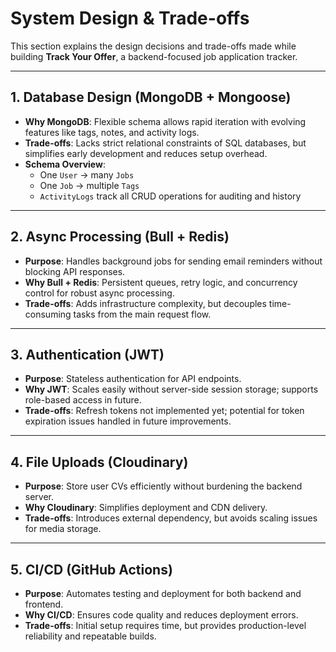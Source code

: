 # System Design & Trade-offs

This section explains the design decisions and trade-offs made while building **Track Your Offer**, a backend-focused job application tracker.

---

## 1. Database Design (MongoDB + Mongoose)

- **Why MongoDB**: Flexible schema allows rapid iteration with evolving features like tags, notes, and activity logs.
- **Trade-offs**: Lacks strict relational constraints of SQL databases, but simplifies early development and reduces setup overhead.
- **Schema Overview**:
  - One `User` → many `Jobs`
  - One `Job` → multiple `Tags`
  - `ActivityLogs` track all CRUD operations for auditing and history

---

## 2. Async Processing (Bull + Redis)

- **Purpose**: Handles background jobs for sending email reminders without blocking API responses.
- **Why Bull + Redis**: Persistent queues, retry logic, and concurrency control for robust async processing.
- **Trade-offs**: Adds infrastructure complexity, but decouples time-consuming tasks from the main request flow.

---

## 3. Authentication (JWT)

- **Purpose**: Stateless authentication for API endpoints.
- **Why JWT**: Scales easily without server-side session storage; supports role-based access in future.
- **Trade-offs**: Refresh tokens not implemented yet; potential for token expiration issues handled in future improvements.

---

## 4. File Uploads (Cloudinary)

- **Purpose**: Store user CVs efficiently without burdening the backend server.
- **Why Cloudinary**: Simplifies deployment and CDN delivery.
- **Trade-offs**: Introduces external dependency, but avoids scaling issues for media storage.

---

## 5. CI/CD (GitHub Actions)

- **Purpose**: Automates testing and deployment for both backend and frontend.
- **Why CI/CD**: Ensures code quality and reduces deployment errors.
- **Trade-offs**: Initial setup requires time, but provides production-level reliability and repeatable builds.
